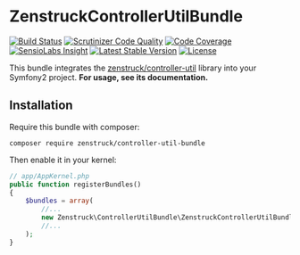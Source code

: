 # ZenstruckControllerUtilBundle

[![Build Status](http://img.shields.io/travis/kbond/ZenstruckControllerUtilBundle.svg?style=flat-square)](https://travis-ci.org/kbond/ZenstruckControllerUtilBundle)
[![Scrutinizer Code Quality](http://img.shields.io/scrutinizer/g/kbond/ZenstruckControllerUtilBundle.svg?style=flat-square)](https://scrutinizer-ci.com/g/kbond/ZenstruckControllerUtilBundle/)
[![Code Coverage](http://img.shields.io/scrutinizer/coverage/g/kbond/ZenstruckControllerUtilBundle.svg?style=flat-square)](https://scrutinizer-ci.com/g/kbond/ZenstruckControllerUtilBundle/)
[![SensioLabs Insight](https://img.shields.io/sensiolabs/i/026a7c2c-45e1-4adf-b86d-2ac8e5eeef5a.svg?style=flat-square)](https://insight.sensiolabs.com/projects/026a7c2c-45e1-4adf-b86d-2ac8e5eeef5a)
[![Latest Stable Version](http://img.shields.io/packagist/v/zenstruck/controller-util-bundle.svg?style=flat-square)](https://packagist.org/packages/zenstruck/controller-util-bundle)
[![License](http://img.shields.io/packagist/l/zenstruck/controller-util-bundle.svg?style=flat-square)](https://packagist.org/packages/zenstruck/controller-util-bundle)

This bundle integrates the [zenstruck/controller-util](https://github.com/kbond/ControllerUtil) library
into your Symfony2 project.  **For usage, see its documentation.**

## Installation

Require this bundle with composer:

    composer require zenstruck/controller-util-bundle

Then enable it in your kernel:

```php
// app/AppKernel.php
public function registerBundles()
{
    $bundles = array(
        //...
        new Zenstruck\ControllerUtilBundle\ZenstruckControllerUtilBundle(),
        //...
    );
}
```
